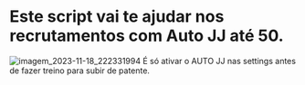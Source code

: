 # Este script vai te ajudar nos recrutamentos com Auto JJ até 50.
![imagem_2023-11-18_222331994](https://github.com/Wh1t3Bl4ckPT/EBAutoJJ/assets/123784547/8bb87abd-1f60-4246-a11c-cf3ba891e942)
É só ativar o AUTO JJ nas settings antes de fazer treino para subir de patente.

